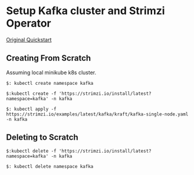 # Setup Kafka cluster and Strimzi Operator

[Original Quickstart](https://strimzi.io/quickstarts/)

## Creating From Scratch 

Assuming local minikube k8s cluster.

```
$: kubectl create namespace kafka
```

```
$:kubectl create -f 'https://strimzi.io/install/latest?namespace=kafka' -n kafka
```

```
$: kubectl apply -f https://strimzi.io/examples/latest/kafka/kraft/kafka-single-node.yaml -n kafka 
```

## Deleting to Scratch

```
$:kubectl delete -f 'https://strimzi.io/install/latest?namespace=kafka' -n kafka
```
```
$: kubectl delete namespace kafka
```


